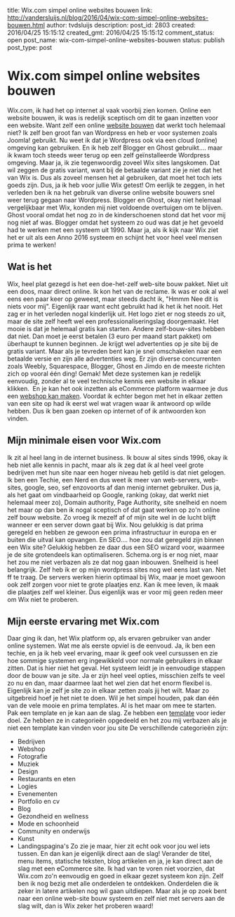 title: Wix.com simpel online websites bouwen
link: http://vandersluijs.nl/blog/2016/04/wix-com-simpel-online-websites-bouwen.html
author: tvdsluijs
description: 
post_id: 2803
created: 2016/04/25 15:15:12
created_gmt: 2016/04/25 15:15:12
comment_status: open
post_name: wix-com-simpel-online-websites-bouwen
status: publish
post_type: post

# Wix.com simpel online websites bouwen

Wix.com, ik had het op internet al vaak voorbij zien komen. Online een website bouwen, ik was is redelijk sceptisch om dit te gaan inzetten voor een website. Want zelf een online [website bouwen](http://nl.wix.com/) dat werkt toch helemaal niet? Ik zelf ben groot fan van Wordpress en heb er voor systemen zoals Joomla! gebruikt. Nu weet ik dat je Wordpress ook via een cloud (online) omgeving kan gebruiken. En ik heb zelf Blogger en Ghost gebruikt.... maar ik kwam toch steeds weer terug op een zelf geïnstalleerde Wordpress omgeving. Maar ja, ik zie tegenwoordig zoveel Wix sites langskomen. Dat wil zeggen de gratis variant, want bij de betaalde variant zie je niet dat het van Wix is. Dus als zoveel mensen het al gebruiken, dat moet het toch iets goeds zijn. Dus, ja ik heb voor jullie Wix getest! Om eerlijk te zeggen, in het verleden ben ik na het gebruik van diverse online website bouwers snel weer terug gegaan naar Wordpress. Blogger en Ghost, okay niet helemaal vergelijkbaar met Wix, konden mij niet voldoende overtuigen om te blijven. Ghost vooral omdat het nog zo in de kinderschoenen stond dat het voor mij nog niet af was. Blogger omdat het systeem zo oud was dat je het gevoeld had te werken met een systeem uit 1990. Maar ja, als ik kijk naar Wix ziet het er uit als een Anno 2016 systeem en schijnt het voor heel veel mensen prima te werken! 

## Wat is het

Wix, heel plat gezegd is het een doe-het-zelf web-site bouw pakket. Niet uit een doos, maar direct online. Ik kon het van de reclame. Ik was er ook al wel eens een paar keer op geweest, maar steeds dacht ik, "Hmmm Nee dit is niets voor mij". Eigenlijk raar want echt gebruikt had ik het ik het nooit. Het zag er in het verleden nogal kinderlijk uit. Het logo ziet er nog steeds zo uit, maar de site zelf heeft wel een professionaliseringslag doorgemaakt. Het mooie is dat je helemaal gratis kan starten. Andere zelf-bouw-sites hebben dat niet. Dan moet je eerst betalen (3 euro per maand start pakket) om überhaupt te kunnen beginnen. Je krijgt wel advertenties op je site bij de gratis variant. Maar als je tevreden bent kan je snel omschakelen naar een betaalde versie en zijn alle advertenties weg. Er zijn diverse concurrenten zoals Weebly, Squarespace, Blogger, Ghost en Jimdo en de meeste richten zich op vooral één ding! Gemak! Met deze systemen kan je redelijk eenvoudig, zonder al te veel technische kennis een website in elkaar klikken.  En je kan het ook inzetten als eCommerce platform waarmee je dus een [webshop kan maken](http://nl.wix.com/ecommerce/webshop-maken). Voordat ik echter begon met het in elkaar zetten van een site op had ik eerst wel wat vragen waar ik antwoord op wilde hebben. Dus ik ben gaan zoeken op internet of of ik antwoorden kon vinden. 

## Mijn minimale eisen voor Wix.com

Ik zit al heel lang in de internet business. Ik bouw al sites sinds 1996, okay ik heb niet alle kennis in pacht, maar als ik zeg dat ik al heel veel grote bedrijven met hun site naar een hoger niveau heb getild is dat niet gelogen. Ik ben een Techie, een Nerd en dus weet ik meer van web-servers, web-sites, google, seo, sef enzovoorts af dan menig internet gebruiker. Dus ja, als het gaat om vindbaarheid op Google, ranking (okay, dat werkt niet helemaal meer zo), Domain authority, Page Authority, site snelheid en noem het maar op dan ben ik nogal sceptisch of dat gaat werken op zo'n online zelf bouw website. Zo vroeg ik mezelf af of mijn site wel in de lucht blijft wanneer er een server down gaat bij Wix. Nou gelukkig is dat prima geregeld en hebben ze gewoon een prima infrastructuur in europa en er buiten die uitval kan opvangen. En SEO.... hoe zou dat geregeld zijn binnen een Wix site? Gelukkig hebben ze daar dus een SEO wizard voor, waarmee je de site grotendeels kan optimaliseren. Schema.org is er nog niet, maar het zou me niet verbazen als ze dat nog gaan inbouwen. Snelheid is heel belangrijk. Zelf heb ik er op mijn wordpress sites nog wel eens last van. Net ff te traag. De servers werken hierin optimaal bij Wix, maar je moet gewoon ook zelf zorgen voor niet te grote plaatjes enz. Kan ik mee leven, ik maak die plaatjes zelf wel kleiner. Dus eigenlijk was er voor mij geen reden meer om Wix niet te proberen. 

## Mijn eerste ervaring met Wix.com

Daar ging ik dan, het Wix platform op, als ervaren gebruiker van ander online systemen. Wat me als eerste opviel is de eenvoud. Ja, ik ben een techie, en ja ik heb veel ervaring, maar ik geef ook veel cursussen en zie hoe sommige systemen erg ingewikkeld voor normale gebruikers in elkaar zitten. Dat is hier niet het geval. Het systeem leidt je in eenvoudige stappen door de bouw van je site. Ja er zijn heel veel opties, misschien zelfs te veel zo nu en dan, maar daarmee laat het wel zien dat het enorm flexibel is. Eigenlijk kan je zelf je site zo in elkaar zetten zoals jij het wilt. Maar zo uitgebreid hoef je het niet te doen. Wil je het simpel houden, pak dan één van de vele mooie en prima templates. Al is het maar om mee te starten. Pak een template en je kan aan de slag. Ze hebben een [template](http://nl.wix.com/website/templates) voor ieder doel. Ze hebben ze in categorieën opgedeeld en het zou mij verbazen als je niet een template kan vinden voor jou site De verschillende categorieën zijn: 

  * Bedrijven
  * Webshop
  * Fotografie
  * Muziek
  * Design
  * Restaurants en eten
  * Logies
  * Evenementen
  * Portfolio en cv
  * Blog
  * Gezondheid en wellness
  * Mode en schoonheid
  * Community en onderwijs
  * Kunst
  * Landingspagina's
Zo zie je maar, hier zit echt ook voor jou wel iets tussen. En dan kan je eigenlijk direct aan de slag! Verander de titel, menu items, statische teksten, blog artikelen en ja, je kan direct aan de slag met een eCommerce site. Ik had van te voren niet voorzien, dat Wix.com zo'n eenvoudig en goed in elkaar gezet systeem kon zijn. Zelf ben ik nog bezig met alle onderdelen te ontdekken. Onderdelen die ik zeker in latere artikelen nog wil gaan uitdiepen. Maar als je op zoek bent naar een online web-site bouw systeem en zelf niet met servers aan de slag wilt, dan is Wix zeker het proberen waard!